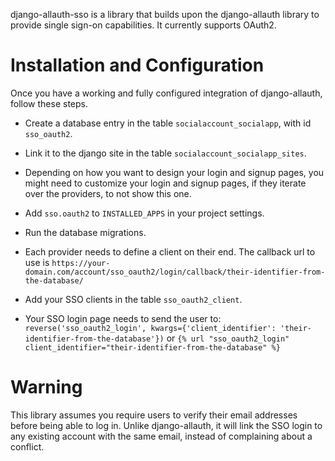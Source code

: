 django-allauth-sso is a library that builds upon the django-allauth library to provide single sign-on capabilities. It currently supports OAuth2.

Installation and Configuration
===

Once you have a working and fully configured integration of django-allauth, follow these steps.

- Create a database entry in the table `socialaccount_socialapp`, with id `sso_oauth2`.
- Link it to the django site in the table `socialaccount_socialapp_sites`.

- Depending on how you want to design your login and signup pages,
    you might need to customize your login and signup pages, if they
    iterate over the providers, to not show this one.

- Add `sso.oauth2` to `INSTALLED_APPS` in your project settings.

- Run the database migrations.

- Each provider needs to define a client on their end. The callback url to use is `https://your-domain.com/account/sso_oauth2/login/callback/their-identifier-from-the-database/`

- Add your SSO clients in the table `sso_oauth2_client`.

- Your SSO login page needs to send the user to:
    `reverse('sso_oauth2_login', kwargs={'client_identifier': 'their-identifier-from-the-database'})`
    or
    `{% url "sso_oauth2_login" client_identifier="their-identifier-from-the-database" %}`

Warning
===
This library assumes you require users to verify their email addresses before being able to log in. Unlike django-allauth, it will link the SSO login to any existing account with the same email, instead of complaining about a conflict.